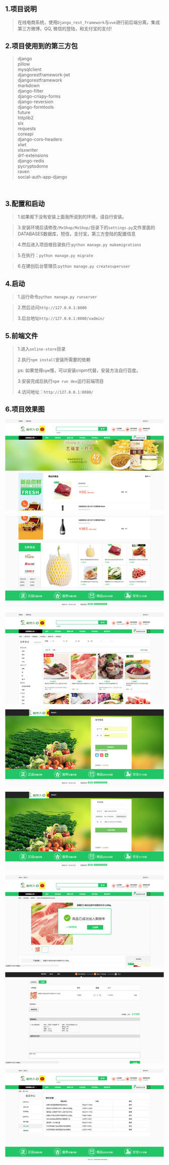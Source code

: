 1.项目说明
-------
>在线电商系统，使用```Django_rest_framework```与```vue```进行前后端分离，集成第三方微博，QQ, 微信的登陆，和支付宝的支付!

2.项目使用到的第三方包
-----------------
>django<br />
>pillow<br />
>mysqlclient<br />
>djangorestframework-jwt<br />
>djangorestframework<br />
>markdown<br />
>django-filter<br />
>django-crispy-forms<br />
>django-reversion<br />
>django-formtools<br />
>future<br />
>httplib2<br />
>six<br />
>requests<br />
>coreapi<br />
>django-cors-headers<br />
>xlwt<br />
>xlsxwriter<br />
>drf-extensions<br />
>django-redis<br />
>pycryptodome<br />
>raven<br />
>social-auth-app-django<br />
<br />

3.配置和启动
---------
>1.如果阁下没有安装上面我所说到的环境，请自行安装。

>3.安装环境后请修改```/MxShop/MxShop/```目录下的```settings.py```文件里面的DATABASES数据库，短信，支付宝，第三方登陆的配置信息

>4.然后进入项目根目录执行:```python manage.py makemigrations```

>5.在执行：```python manage.py migrate```

>6.在建创后台管理员:```python manage.py createsuperuser ```

4.启动
------
>1.运行命令```python manage.py runserver```

>2.然后访问```http://127.0.0.1:8000```
>
>3.后台地址```http://127.0.0.1:8000/xadmin/```
>

5.前端文件
---------
>1.进入```online-store```目录
>
>2.执行```npm install```安装所需要的依赖
>
>ps: 如果觉得```npm```慢，可以安装cnpm代替，安装方法自行百度。
>
>3.安装完成后执行```npm run dev```运行前端项目
>
>4.访问地址：```http://127.0.0.1:8080/```
>

6.项目效果图
-----------
![Alt text](./image/1.png)


![Alt text](./image/2.png)


![Alt text](./image/3.png)


![Alt text](./image/4.png)


![Alt text](./image/5.png)


![Alt text](./image/6.png)


![Alt text](./image/7.png)


![Alt text](./image/8.png)



